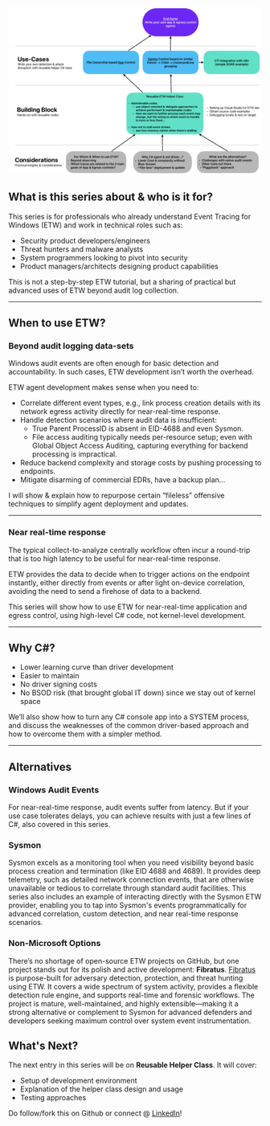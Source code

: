 
![](bigPicture.png)
## What is this series about & who is it for?  
This series is for professionals who already understand Event Tracing for Windows (ETW) and work in technical roles such as:  
- Security product developers/engineers  
- Threat hunters and malware analysts  
- System programmers looking to pivot into security  
- Product managers/architects designing product capabilities  

This is not a step-by-step ETW tutorial, but a sharing of practical but advanced uses of ETW beyond audit log collection.  

***

## When to use ETW?  

### Beyond audit logging data-sets 
Windows audit events are often enough for basic detection and accountability. In such cases, ETW development isn’t worth the overhead.  

ETW agent development makes sense when you need to:  
- Correlate different event types, e.g., link process creation details with its network egress activity directly for near-real-time response.  
- Handle detection scenarios where audit data is insufficient:  
  - True Parent ProcessID is absent in EID-4688 and even Sysmon.  
  - File access auditing typically needs per-resource setup; even with Global Object Access Auditing, capturing everything for backend processing is impractical.  
- Reduce backend complexity and storage costs by pushing processing to endpoints.
- Mitigate disarming of commercial EDRs, have a backup plan...

I will show & explain how to repurpose certain “fileless” offensive techniques to simplify agent deployment and updates.  

***

### Near real-time response
The typical collect-to-analyze centrally workflow often incur a round-trip that is too high latency to be useful for near-real-time response.

ETW provides the data to decide when to trigger actions on the endpoint instantly, either directly from events or after light on-device correlation, avoiding the need to send a firehose of data to a backend.

This series will show how to use ETW for near-real-time application and egress control, using high-level C# code, not kernel-level development.  

***

## Why C#?  
- Lower learning curve than driver development  
- Easier to maintain  
- No driver signing costs  
- No BSOD risk (that brought global IT down) since we stay out of kernel space  

We’ll also show how to turn any C# console app into a SYSTEM process, and discuss the weaknesses of the common driver-based approach and how to overcome them with a simpler method.  

***

## Alternatives  
### Windows Audit Events  
For near-real-time response, audit events suffer from latency. But if your use case tolerates delays, you can achieve results with just a few lines of C#, also covered in this series.  

### Sysmon

Sysmon excels as a monitoring tool when you need visibility beyond basic process creation and termination (like EID 4688 and 4689). It provides deep telemetry, such as detailed network connection events, that are otherwise unavailable or tedious to correlate through standard audit facilities. This series also includes an example of interacting directly with the Sysmon ETW provider, enabling you to tap into Sysmon's events programmatically for advanced correlation, custom detection, and near real-time response scenarios.

### Non-Microsoft Options

There’s no shortage of open-source ETW projects on GitHub, but one project stands out for its polish and active development: **Fibratus**. [Fibratus](https://github.com/rabbitstack/fibratus) is purpose-built for adversary detection, protection, and threat hunting using ETW. It covers a wide spectrum of system activity, provides a flexible detection rule engine, and supports real-time and forensic workflows. The project is mature, well-maintained, and highly extensible—making it a strong alternative or complement to Sysmon for advanced defenders and developers seeking maximum control over system event instrumentation.

## What's Next?
The next entry in this series will be on **Reusable Helper Class**. It will cover:
* Setup of development environment
* Explanation of the helper class design and usage
* Testing approaches

Do follow/fork this on Github or connect @ [LinkedIn](https://www.linkedin.com/in/jymcheong/)!